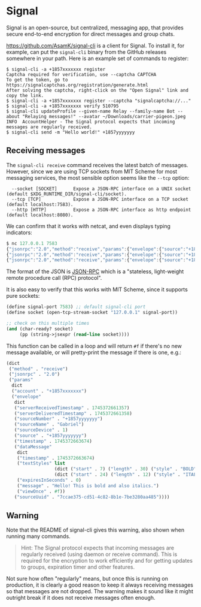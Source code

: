 # Signal

Signal is an open-source, but centralized, messaging app, that provides secure end-to-end encryption for direct messages and group chats.

<https://github.com/AsamK/signal-cli> is a client for Signal. To install it, for example, can put the `signal-cli` binary from the GitHub releases somewhere in your path. Here is an example set of commands to register: 

```shell
$ signal-cli -a +1857xxxxxxx register
Captcha required for verification, use --captcha CAPTCHA
To get the token, go to https://signalcaptchas.org/registration/generate.html
After solving the captcha, right-click on the "Open Signal" link and copy the link.
$ signal-cli -a +1857xxxxxxx register --captcha "signalcaptcha://..."
$ signal-cli -a +1857xxxxxxx verify 510795
$ signal-cli updateProfile --given-name Relay --family-name Bot --about "Relaying messages!" --avatar ~/Downloads/carrier-pigeon.jpeg 
INFO  AccountHelper - The Signal protocol expects that incoming messages are regularly received.
$ signal-cli send -m "Hello world!" +1857yyyyyyy
```

## Receiving messages

The `signal-cli receive` command receives the latest batch of messages. However, since we are using TCP sockets from MIT Scheme for most messaging services, the most sensible option seems like the `--tcp` option:

```
  --socket [SOCKET]      Expose a JSON-RPC interface on a UNIX socket (default $XDG_RUNTIME_DIR/signal-cli/socket).
  --tcp [TCP]            Expose a JSON-RPC interface on a TCP socket (default localhost:7583).
  --http [HTTP]          Expose a JSON-RPC interface as http endpoint (default localhost:8080).
```

We can confirm that it works with netcat, and even displays typing indicators:

```js
$ nc 127.0.0.1 7583
{"jsonrpc":"2.0","method":"receive","params":{"envelope":{"source":"+1857yyyyyyy","sourceNumber":"+1857yyyyyyy","sourceUuid":"7ccae375-cd51-4c82-8b1e-7be3280aa485","sourceName":"Gabriel","sourceDevice":1,"timestamp":1745372297238,"serverReceivedTimestamp":1745372294830,"serverDeliveredTimestamp":1745372294831,"typingMessage":{"action":"STARTED","timestamp":1745372297238}},"account":"+1857xxxxxxx"}}
{"jsonrpc":"2.0","method":"receive","params":{"envelope":{"source":"+1857yyyyyyy","sourceNumber":"+1857yyyyyyy","sourceUuid":"7ccae375-cd51-4c82-8b1e-7be3280aa485","sourceName":"Gabriel","sourceDevice":1,"timestamp":1745372301011,"serverReceivedTimestamp":1745372298698,"serverDeliveredTimestamp":1745372298699,"dataMessage":{"timestamp":1745372301011,"message":"This is a test","expiresInSeconds":0,"viewOnce":false}},"account":"+1857xxxxxxx"}}
{"jsonrpc":"2.0","method":"receive","params":{"envelope":{"source":"+1857yyyyyyy","sourceNumber":"+1857yyyyyyy","sourceUuid":"7ccae375-cd51-4c82-8b1e-7be3280aa485","sourceName":"Gabriel","sourceDevice":1,"timestamp":1745372303298,"serverReceivedTimestamp":1745372300942,"serverDeliveredTimestamp":1745372300943,"typingMessage":{"action":"STOPPED","timestamp":1745372303298}},"account":"+1857xxxxxxx"}}
```

The format of the JSON is [JSON-RPC](https://www.jsonrpc.org/specification) which is a "stateless, light-weight remote procedure call (RPC) protocol".

It is also easy to verify that this works with MIT Scheme, since it supports pure sockets:

```lisp
(define signal-port 7583) ;; default signal-cli port
(define socket (open-tcp-stream-socket "127.0.0.1" signal-port))

;; check on this multiple times
(and (char-ready? socket)
     (pp (string->jsexpr (read-line socket))))
```

This function can be called in a loop and will return `#f` if there's no new message available, or will pretty-print the message if there is one, e.g.:

```lisp
(dict
 ("method" . "receive")
 ("jsonrpc" . "2.0")
 ("params"
  dict
  ("account" . "+1857xxxxxxx")
  ("envelope"
   dict
   ("serverReceivedTimestamp" . 1745372661357)
   ("serverDeliveredTimestamp" . 1745372661358)
   ("sourceNumber" . "+1857yyyyyyy")
   ("sourceName" . "Gabriel")
   ("sourceDevice" . 1)
   ("source" . "+1857yyyyyyy")
   ("timestamp" . 1745372663674)
   ("dataMessage"
    dict
    ("timestamp" . 1745372663674)
    ("textStyles" list
                  (dict ("start" . 7) ("length" . 30) ("style" . "BOLD"))
                  (dict ("start" . 24) ("length" . 12) ("style" . "ITALIC")))
    ("expiresInSeconds" . 0)
    ("message" . "Hello! This is bold and also italics.")
    ("viewOnce" . #f))
   ("sourceUuid" . "7ccae375-cd51-4c82-8b1e-7be3280aa485"))))
```

## Warning

Note that the README of signal-cli gives this warning, also shown when running many commands.

> Hint: The Signal protocol expects that incoming messages are regularly received (using daemon or receive command). This is required for the encryption to work efficiently and for getting updates to groups, expiration timer and other features.

Not sure how often "regularly" means, but once this is running on production, it is clearly a good reason to keep it always receiving messages so that messages are not dropped. The warning makes it sound like it might outright break if it does not receive messages often enough.